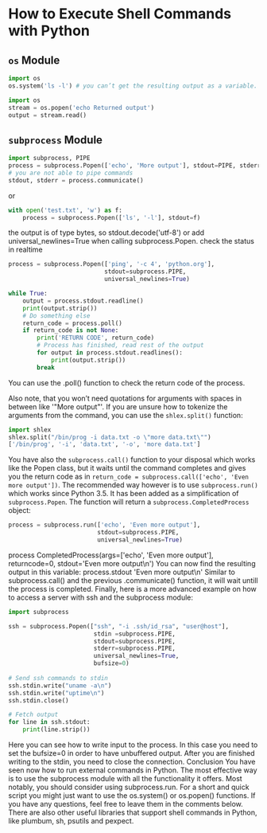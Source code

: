 # How to Execute Shell Commands with Python

## `os` Module

```python
import os
os.system('ls -l') # you can’t get the resulting output as a variable.
```

```python
import os
stream = os.popen('echo Returned output')
output = stream.read()
```

## `subprocess` Module

```python
import subprocess, PIPE
process = subprocess.Popen(['echo', 'More output'], stdout=PIPE, stderr=PIPE) 
# you are not able to pipe commands
stdout, stderr = process.communicate()
```

or

```python
with open('test.txt', 'w') as f:
    process = subprocess.Popen(['ls', '-l'], stdout=f)
```
the output is of type bytes, so stdout.decode('utf-8') or add universal_newlines=True when calling subprocess.Popen.
check the status in realtime 

```python
process = subprocess.Popen(['ping', '-c 4', 'python.org'], 
                           stdout=subprocess.PIPE,
                           universal_newlines=True)

while True:
    output = process.stdout.readline()
    print(output.strip())
    # Do something else
    return_code = process.poll()
    if return_code is not None:
        print('RETURN CODE', return_code)
        # Process has finished, read rest of the output 
        for output in process.stdout.readlines():
            print(output.strip())
        break
```
You can use the .poll() function to check the return code of the process. 

Also note, that you won’t need quotations for arguments with spaces in between like '\"More output\"'. If you are unsure how to tokenize the arguments from the command, you can use the `shlex.split()` function:

```python
import shlex
shlex.split("/bin/prog -i data.txt -o \"more data.txt\"")
['/bin/prog', '-i', 'data.txt', '-o', 'more data.txt']
```
You have also the `subprocess.call()` function to your disposal which works like the Popen class, but it waits until the command completes and gives you the return code as in `return_code = subprocess.call(['echo', 'Even more output'])`. The recommended way however is to use `subprocess.run()` which works since Python 3.5. It has been added as a simplification of `subprocess.Popen`. The function will return a `subprocess.CompletedProcess` object:

```python
process = subprocess.run(['echo', 'Even more output'], 
                         stdout=subprocess.PIPE, 
                         universal_newlines=True)
```
process
CompletedProcess(args=['echo', 'Even more output'], returncode=0, stdout='Even more output\n')
You can now find the resulting output in this variable:
process.stdout
'Even more output\n'
Similar to subprocess.call() and the previous .communicate() function, it will wait untill the process is completed. Finally, here is a more advanced example on how to access a server with ssh and the subprocess module:

```python
import subprocess

ssh = subprocess.Popen(["ssh", "-i .ssh/id_rsa", "user@host"],
                        stdin =subprocess.PIPE,
                        stdout=subprocess.PIPE,
                        stderr=subprocess.PIPE,
                        universal_newlines=True,
                        bufsize=0)
 
# Send ssh commands to stdin
ssh.stdin.write("uname -a\n")
ssh.stdin.write("uptime\n")
ssh.stdin.close()

# Fetch output
for line in ssh.stdout:
    print(line.strip())
```
Here you can see how to write input to the process. In this case you need to set the bufsize=0 in order to have unbuffered output. After you are finished writing to the stdin, you need to close the connection.
Conclusion
You have seen now how to run external commands in Python. The most effective way is to use the subprocess module with all the functionality it offers. Most notably, you should consider using subprocess.run. For a short and quick script you might just want to use the os.system() or os.popen() functions. If you have any questions, feel free to leave them in the comments below. There are also other useful libraries that support shell commands in Python, like plumbum, sh, psutils and pexpect.

